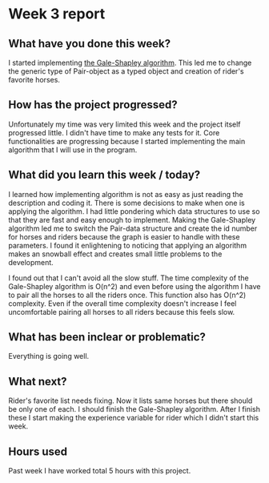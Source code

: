 
# Week 3 report


## What have you done this week?
I started implementing [the Gale-Shapley algorithm](https://en.wikipedia.org/wiki/Gale%E2%80%93Shapley_algorithm). This led me to change the generic type of Pair-object as a typed object and creation of rider's favorite horses. 
    
 ## How has the project progressed?
Unfortunately my time was very limited this week and the project itself progressed little. I didn't have time to make any tests for it. Core functionalities are progressing because I started implementing the main algorithm that I will use in the program.

## What did you learn this week / today?

I learned how implementing algorithm is not as easy as just reading the description and coding it. There is some decisions to make when one is applying the algorithm. I had little pondering which data structures to use so that they are fast and easy enough to implement. Making the Gale-Shapley algorithm led me to switch the Pair-data structure and create the id number for horses and riders because the graph is easier to handle with these parameters. I found it enlightening to noticing that applying an algorithm makes an snowball effect and creates small little problems to the development.

I found out that I can't avoid all the slow stuff. The time complexity of the Gale-Shapley algorithm is O(n^2) and even before using the algorithm I have to pair all the horses to all the riders once. This function also has O(n^2) complexity. Even if the overall time complexity doesn't increase I feel uncomfortable pairing all horses to all riders because this feels slow.

##  What has been inclear or problematic? 
Everything is going well.

## What next?
Rider's favorite list needs fixing. Now it lists same horses but there should be only one of each. I should finish the Gale-Shapley algorithm. After I finish these I start making the experience variable for rider which I didn't start this week.

## Hours used
Past week I have worked total 5 hours with this project.
